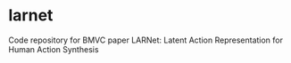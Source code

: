 # larnet
Code repository for BMVC paper LARNet: Latent Action Representation for Human Action Synthesis
